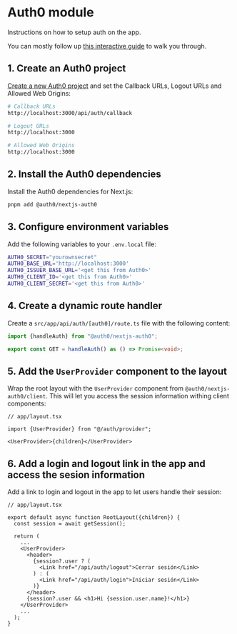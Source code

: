 # Auth0 module
Instructions on how to setup auth on the app.

You can mostly follow up [this interactive guide](https://auth0.com/docs/quickstart/webapp/nextjs/interactive) to walk you through.

## 1. Create an Auth0 project
[Create a new Auth0 project](https://manage.auth0.com/) and set the Callback URLs, Logout URLs and Allowed Web Origins:

```bash
# Callback URLs
http://localhost:3000/api/auth/callback

# Logout URLs
http://localhost:3000

# Allowed Web Origins
http://localhost:3000
```

## 2. Install the Auth0 dependencies
Install the Auth0 dependencies for Next.js:

```bash
pnpm add @auth0/nextjs-auth0
```

## 3. Configure environment variables
Add the following variables to your `.env.local` file:

```bash
AUTH0_SECRET="yourownsecret"
AUTH0_BASE_URL='http://localhost:3000'
AUTH0_ISSUER_BASE_URL='<get this from Auth0>'
AUTH0_CLIENT_ID='<get this from Auth0>'
AUTH0_CLIENT_SECRET='<get this from Auth0>'
```

## 4. Create a dynamic route handler
Create a `src/app/api/auth/[auth0]/route.ts` file with the following content:

```ts
import {handleAuth} from "@auth0/nextjs-auth0";

export const GET = handleAuth() as () => Promise<void>;
```

## 5. Add the `UserProvider` component to the layout
Wrap the root layout with the `UserProvider` component from `@auth0/nextjs-auth0/client`. This will let you access the session information withing client components:

```tsx
// app/layout.tsx

import {UserProvider} from "@/auth/provider";

<UserProvider>{children}</UserProvider>
```

## 6. Add a login and logout link in the app and access the sesion information
Add a link to login and logout in the app to let users handle their session:

```tsx
// app/layout.tsx

export default async function RootLayout({children}) {
  const session = await getSession();

  return (
    ...
    <UserProvider>
      <header>
        {session?.user ? (
          <Link href="/api/auth/logout">Cerrar sesión</Link>
        ) : (
          <Link href="/api/auth/login">Iniciar sesión</Link>
        )}
      </header>
      {session?.user && <h1>Hi {session.user.name}!</h1>}
    </UserProvider>
    ...
  );
}
```
